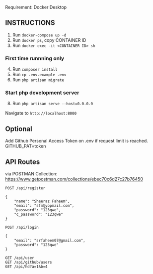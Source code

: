Requirement: Docker Desktop
## INSTRUCTIONS
1. Run `docker-compose up -d`
2. Run `docker ps`, copy CONTAINER ID
3. Run `docker exec -it <CONTAINER ID> sh`

### First time runnning only
4. Run `composer install`
5. Run `cp .env.example .env`
6. Run `php artisan migrate`

### Start php development server
8. Run `php artisan serve --host=0.0.0.0`

Navigate to `http://localhost:8000`

## Optional
Add Github Personal Access Token on .env if request limit is reached.
GITHUB_PAT=token


## API Routes
via POSTMAN Collection: https://www.getpostman.com/collections/ebec70c6d27c27b76450

    POST /api/register

    {
        "name": "Sheeraz Faheem",
        "email": "sfm@yopmail.com",
        "password": "123qwe",
        "c_password": "123qwe"
    }

    POST /api/login

    {
        "email": "srfaheem07@gmail.com",
        "password": "123qwe"
    }

    GET /api/user
    GET /api/github/users
    GET /api/hd?a=1&b=4